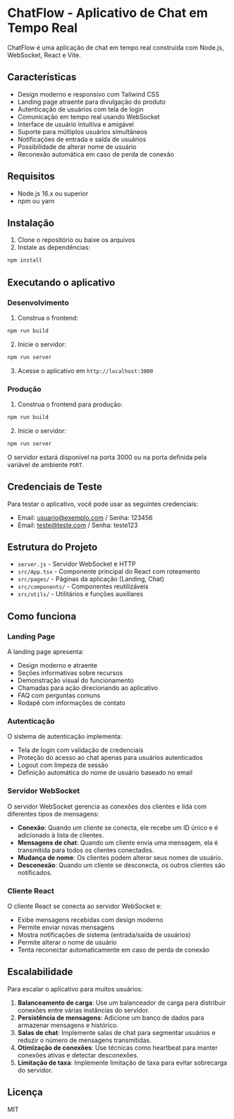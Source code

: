 # ChatFlow - Aplicativo de Chat em Tempo Real

ChatFlow é uma aplicação de chat em tempo real construída com Node.js, WebSocket, React e Vite.

## Características

- Design moderno e responsivo com Tailwind CSS
- Landing page atraente para divulgação do produto
- Autenticação de usuários com tela de login
- Comunicação em tempo real usando WebSocket
- Interface de usuário intuitiva e amigável
- Suporte para múltiplos usuários simultâneos
- Notificações de entrada e saída de usuários
- Possibilidade de alterar nome de usuário
- Reconexão automática em caso de perda de conexão

## Requisitos

- Node.js 16.x ou superior
- npm ou yarn

## Instalação

1. Clone o repositório ou baixe os arquivos
2. Instale as dependências:

```bash
npm install
```

## Executando o aplicativo

### Desenvolvimento

1. Construa o frontend:

```bash
npm run build
```

2. Inicie o servidor:

```bash
npm run server
```

3. Acesse o aplicativo em `http://localhost:3000`

### Produção

1. Construa o frontend para produção:

```bash
npm run build
```

2. Inicie o servidor:

```bash
npm run server
```

O servidor estará disponível na porta 3000 ou na porta definida pela variável de ambiente `PORT`.

## Credenciais de Teste

Para testar o aplicativo, você pode usar as seguintes credenciais:

- Email: usuario@exemplo.com / Senha: 123456
- Email: teste@teste.com / Senha: teste123

## Estrutura do Projeto

- `server.js` - Servidor WebSocket e HTTP
- `src/App.tsx` - Componente principal do React com roteamento
- `src/pages/` - Páginas da aplicação (Landing, Chat)
- `src/components/` - Componentes reutilizáveis
- `src/utils/` - Utilitários e funções auxiliares

## Como funciona

### Landing Page

A landing page apresenta:
- Design moderno e atraente
- Seções informativas sobre recursos
- Demonstração visual do funcionamento
- Chamadas para ação direcionando ao aplicativo
- FAQ com perguntas comuns
- Rodapé com informações de contato

### Autenticação

O sistema de autenticação implementa:
- Tela de login com validação de credenciais
- Proteção do acesso ao chat apenas para usuários autenticados
- Logout com limpeza de sessão
- Definição automática do nome de usuário baseado no email

### Servidor WebSocket

O servidor WebSocket gerencia as conexões dos clientes e lida com diferentes tipos de mensagens:

- **Conexão**: Quando um cliente se conecta, ele recebe um ID único e é adicionado à lista de clientes.
- **Mensagens de chat**: Quando um cliente envia uma mensagem, ela é transmitida para todos os clientes conectados.
- **Mudança de nome**: Os clientes podem alterar seus nomes de usuário.
- **Desconexão**: Quando um cliente se desconecta, os outros clientes são notificados.

### Cliente React

O cliente React se conecta ao servidor WebSocket e:

- Exibe mensagens recebidas com design moderno
- Permite enviar novas mensagens
- Mostra notificações de sistema (entrada/saída de usuários)
- Permite alterar o nome de usuário
- Tenta reconectar automaticamente em caso de perda de conexão

## Escalabilidade

Para escalar o aplicativo para muitos usuários:

1. **Balanceamento de carga**: Use um balanceador de carga para distribuir conexões entre várias instâncias do servidor.
2. **Persistência de mensagens**: Adicione um banco de dados para armazenar mensagens e histórico.
3. **Salas de chat**: Implemente salas de chat para segmentar usuários e reduzir o número de mensagens transmitidas.
4. **Otimização de conexões**: Use técnicas como heartbeat para manter conexões ativas e detectar desconexões.
5. **Limitação de taxa**: Implemente limitação de taxa para evitar sobrecarga do servidor.

## Licença

MIT